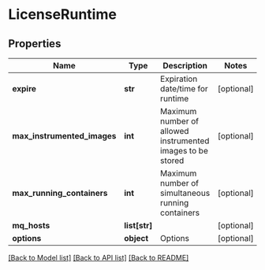 # LicenseRuntime

## Properties
Name | Type | Description | Notes
------------ | ------------- | ------------- | -------------
**expire** | **str** | Expiration date/time for runtime | [optional] 
**max_instrumented_images** | **int** | Maximum number of allowed instrumented images to be stored | [optional] 
**max_running_containers** | **int** | Maximum number of simultaneous running containers | [optional] 
**mq_hosts** | **list[str]** |  | [optional] 
**options** | **object** | Options | [optional] 

[[Back to Model list]](../README.md#documentation-for-models) [[Back to API list]](../README.md#documentation-for-api-endpoints) [[Back to README]](../README.md)


